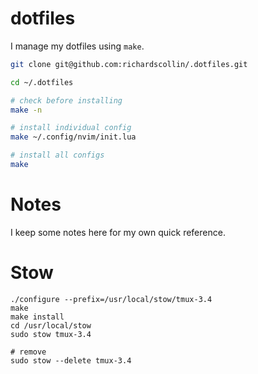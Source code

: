 # dotfiles

I manage my dotfiles using `make`.

```bash
git clone git@github.com:richardscollin/.dotfiles.git

cd ~/.dotfiles

# check before installing
make -n

# install individual config
make ~/.config/nvim/init.lua

# install all configs
make
```

# Notes

I keep some notes here for my own quick reference.

Stow
====
```
./configure --prefix=/usr/local/stow/tmux-3.4
make
make install
cd /usr/local/stow
sudo stow tmux-3.4

# remove
sudo stow --delete tmux-3.4
```

